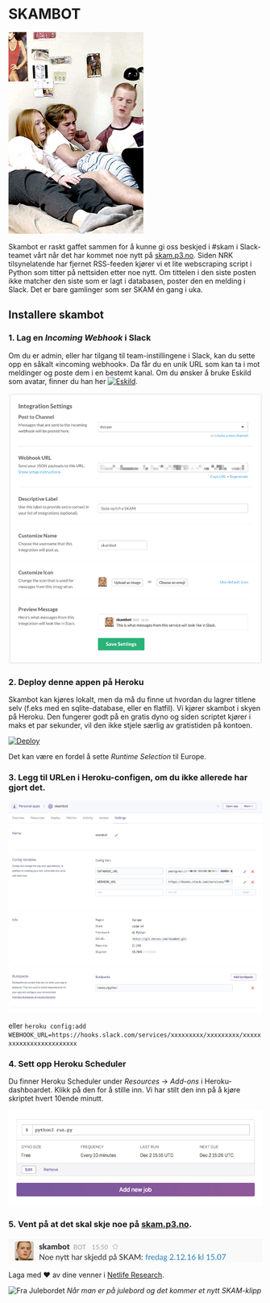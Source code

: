 # SKAMBOT

![Linn og Eskild og Isak](img/linn_og_eskild_og_isak.gif)

Skambot er raskt gaffet sammen for å kunne gi oss beskjed i #skam i Slack-teamet vårt når det har kommet noe nytt på [skam.p3.no](http://skam.p3.no). Siden NRK tilsynelatende har fjernet RSS-feeden kjører vi et lite webscraping script i Python som titter på nettsiden etter noe nytt. Om tittelen i den siste posten ikke matcher den siste som er lagt i databasen, poster den en melding i Slack. Det er bare gamlinger som ser SKAM én gang i uka.

## Installere skambot

### 1. Lag en *Incoming Webhook* i Slack

Om du er admin, eller har tilgang til team-instillingene i Slack, kan du sette opp en såkalt «incoming webhook». Da får du en unik URL som kan ta i mot meldinger og poste dem i en bestemt kanal. Om du ønsker å bruke Eskild som avatar, finner du han her [![Eskild](https://github.com/netliferesearch/skambot/raw/master/img/logo.png)](https://github.com/netliferesearch/skambot/raw/master/img/logo.png).

![Slack Incomming Webhook](img/skambot_slack_config.png)

### 2. Deploy denne appen på Heroku

Skambot kan kjøres lokalt, men da må du finne ut hvordan du lagrer titlene selv (f.eks med en sqlite-database, eller en flatfil). Vi kjører skambot i skyen på Heroku. Den fungerer godt på en gratis dyno og siden scriptet kjører i maks et par sekunder, vil den ikke stjele særlig av gratistiden på kontoen.

[![Deploy](https://www.herokucdn.com/deploy/button.svg)](https://heroku.com/deploy?template=https://github.com/magnusindregard/skambot/tree/master)

Det kan være en fordel å sette *Runtime Selection* til Europe.

### 3. Legg til URLen i Heroku-configen, om du ikke allerede har gjort det.

![Heroku Config](img/heroku_config.png)

eller `heroku config:add WEBHOOK_URL=https://hooks.slack.com/services/xxxxxxxxx/xxxxxxxxx/xxxxxxxxxxxxxxxxxxxxxxxx`

### 4. Sett opp Heroku Scheduler

Du finner Heroku Scheduler under *Resources* -> *Add-ons* i Heroku-dashboardet. Klikk på den for å stille inn. Vi har stilt den inn på å kjøre skriptet hvert 10ende minutt. 

![Heroku Scheduler](img/heroku_scheduler.png)

### 5. Vent på at det skal skje noe på [skam.p3.no](http://skam.p3.no).

![Skam i Slack](img/skam_i_slack.png)

Laga med :heart: av dine venner i [Netlife Research](http://www.netliferesearch.com).

![Fra Julebordet](img/netlife_julebord_nytt_skamklipp.png)
*Når man er på julebord og det kommer et nytt SKAM-klipp*

